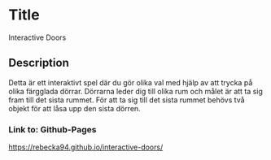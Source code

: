 # Title
Interactive Doors

## Description
Detta är ett interaktivt spel där du gör olika val med hjälp av att trycka på olika färgglada dörrar. Dörrarna leder dig till olika rum och målet är att ta sig fram till det sista rummet. För att ta sig till det sista rummet behövs två objekt för att låsa upp den sista dörren.

### Link to: Github-Pages
https://rebecka94.github.io/interactive-doors/